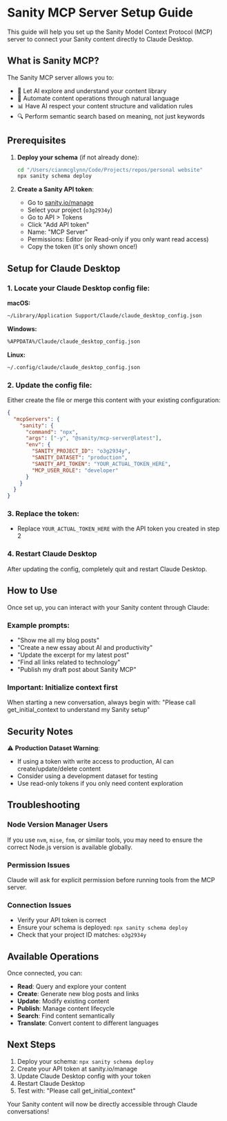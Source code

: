 # Sanity MCP Server Setup Guide

This guide will help you set up the Sanity Model Context Protocol (MCP) server to connect your Sanity content directly to Claude Desktop.

## What is Sanity MCP?

The Sanity MCP server allows you to:
- 🤖 Let AI explore and understand your content library
- 🔄 Automate content operations through natural language
- 📊 Have AI respect your content structure and validation rules
- 🔍 Perform semantic search based on meaning, not just keywords

## Prerequisites

1. **Deploy your schema** (if not already done):
   ```bash
   cd "/Users/cianmcglynn/Code/Projects/repos/personal website"
   npx sanity schema deploy
   ```

2. **Create a Sanity API token**:
   - Go to [sanity.io/manage](https://sanity.io/manage)
   - Select your project (`o3g2934y`)
   - Go to API > Tokens
   - Click "Add API token"
   - Name: "MCP Server"
   - Permissions: Editor (or Read-only if you only want read access)
   - Copy the token (it's only shown once!)

## Setup for Claude Desktop

### 1. Locate your Claude Desktop config file:

**macOS:**
```bash
~/Library/Application Support/Claude/claude_desktop_config.json
```

**Windows:**
```bash
%APPDATA%/Claude/claude_desktop_config.json
```

**Linux:**
```bash
~/.config/claude/claude_desktop_config.json
```

### 2. Update the config file:

Either create the file or merge this content with your existing configuration:

```json
{
  "mcpServers": {
    "sanity": {
      "command": "npx",
      "args": ["-y", "@sanity/mcp-server@latest"],
      "env": {
        "SANITY_PROJECT_ID": "o3g2934y",
        "SANITY_DATASET": "production",
        "SANITY_API_TOKEN": "YOUR_ACTUAL_TOKEN_HERE",
        "MCP_USER_ROLE": "developer"
      }
    }
  }
}
```

### 3. Replace the token:
- Replace `YOUR_ACTUAL_TOKEN_HERE` with the API token you created in step 2

### 4. Restart Claude Desktop

After updating the config, completely quit and restart Claude Desktop.

## How to Use

Once set up, you can interact with your Sanity content through Claude:

### Example prompts:
- "Show me all my blog posts"
- "Create a new essay about AI and productivity"
- "Update the excerpt for my latest post"
- "Find all links related to technology"
- "Publish my draft post about Sanity MCP"

### Important: Initialize context first
When starting a new conversation, always begin with:
"Please call get_initial_context to understand my Sanity setup"

## Security Notes

⚠️ **Production Dataset Warning**: 
- If using a token with write access to production, AI can create/update/delete content
- Consider using a development dataset for testing
- Use read-only tokens if you only need content exploration

## Troubleshooting

### Node Version Manager Users
If you use `nvm`, `mise`, `fnm`, or similar tools, you may need to ensure the correct Node.js version is available globally.

### Permission Issues
Claude will ask for explicit permission before running tools from the MCP server.

### Connection Issues
- Verify your API token is correct
- Ensure your schema is deployed: `npx sanity schema deploy`
- Check that your project ID matches: `o3g2934y`

## Available Operations

Once connected, you can:
- **Read**: Query and explore your content
- **Create**: Generate new blog posts and links
- **Update**: Modify existing content
- **Publish**: Manage content lifecycle
- **Search**: Find content semantically
- **Translate**: Convert content to different languages

## Next Steps

1. Deploy your schema: `npx sanity schema deploy`
2. Create your API token at sanity.io/manage
3. Update Claude Desktop config with your token
4. Restart Claude Desktop
5. Test with: "Please call get_initial_context"

Your Sanity content will now be directly accessible through Claude conversations!